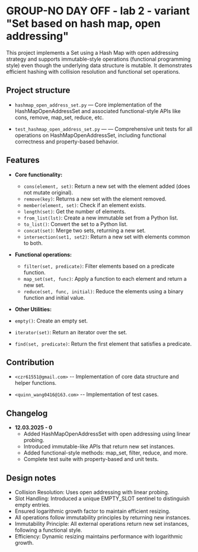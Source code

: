 # GROUP-NO DAY OFF - lab 2 - variant "Set based on hash map, open addressing"

This project implements a Set using a Hash Map with open 
addressing strategy and supports immutable-style operations 
(functional programming style) even though the underlying data 
structure is mutable. It demonstrates efficient hashing with 
collision resolution and functional set operations.

## Project structure

- `hashmap_open_address_set.py` — Core implementation of the
  HashMapOpenAddressSet and associated functional-style
  APIs like cons, remove, map_set, reduce, etc.

- `test_hashmap_open_address_set.py` — — Comprehensive unit
  tests for all operations on HashMapOpenAddressSet,
  including functional correctness and property-based behavior.

## Features

- **Core functionality:**

  - `cons(element, set)`: Return a new set with the element
  added (does not mutate original).
  - `remove(key)`: Returns a new set with the element removed.
  - `member(element, set)`: Check if an element exists.
  - `length(set)`: Get the number of elements.
  - `from_list(lst)`: Create a new immutable set from
    a Python list.
  - `to_list()`: Convert the set to a Python list.
  - `concat(set)`: Merge two sets, returning a new set.
  - `intersection(set1, set2)`: Return a new set with elements
    common to both.

- **Functional operations:**

  - `filter(set, predicate)`:  Filter elements based on a
    predicate function.
  - `map_set(set, func)`: Apply a function to each element
    and return a new set.
  - `reduce(set, func, initial)`: Reduce the elements using a binary
    function and initial value.


- **Other Utilities:**

- `empty()`: Create an empty set.
- `iterator(set)`: Return an iterator over the set.
- `find(set, predicate)`: Return the first element that
  satisfies a predicate.

## Contribution

- `<czr61551@gmail.com>` -- Implementation of core data
  structure and helper functions.

- `<quinn_wang0416@163.com>` -- Implementation of test cases.

## Changelog

- **12.03.2025 - 0**
  - Added HashMapOpenAddressSet with open addressing using
    linear probing.
  - Introduced immutable-like APIs that return new set instances.
  - Added functional-style methods: map_set, filter, reduce, and more.
  - Complete test suite with property-based and unit tests.

## Design notes

- Collision Resolution: Uses open addressing with linear probing.
- Slot Handling: Introduced a unique EMPTY_SLOT sentinel to
  distinguish empty entries.
- Ensured logarithmic growth factor to maintain efficient resizing.
- All operations follow immutability principles by returning new instances.
- Immutability Principle: All external operations return new set
  instances, following a functional style.
- Efficiency: Dynamic resizing maintains performance with
  logarithmic growth. 

